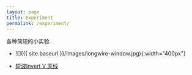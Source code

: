```yaml
---
layout: page
title: Experiment
permalink: /experiment/
---
```


各种简短的小实验.


* ![]({{ site.baseurl }}/images/longwire-window.jpg){:width="400px"}

* <a href="{{ site.baseurl }}/invertv-antenna/"> 短波Invert V 天线</a>